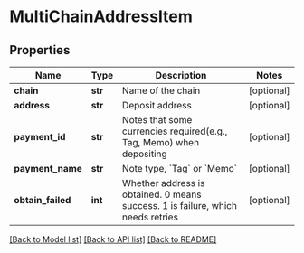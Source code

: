 # MultiChainAddressItem

## Properties
Name | Type | Description | Notes
------------ | ------------- | ------------- | -------------
**chain** | **str** | Name of the chain | [optional] 
**address** | **str** | Deposit address | [optional] 
**payment_id** | **str** | Notes that some currencies required(e.g., Tag, Memo) when depositing | [optional] 
**payment_name** | **str** | Note type, &#x60;Tag&#x60; or &#x60;Memo&#x60; | [optional] 
**obtain_failed** | **int** | Whether address is obtained. 0 means success. 1 is failure, which needs retries | [optional] 

[[Back to Model list]](../README.md#documentation-for-models) [[Back to API list]](../README.md#documentation-for-api-endpoints) [[Back to README]](../README.md)


